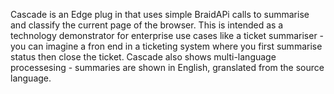 Cascade is an Edge plug in that uses simple BraidAPi calls to summarise and classify the current page of the browser. This is intended as a technology demonstrator for enterprise use cases like a ticket summariser - you can imagine a fron end in a ticketing system where you first summarise status then close the ticket. Cascade also shows multi-language processesing - summaries are shown in English, granslated from the source language. 
